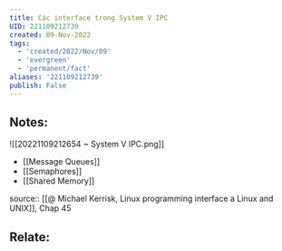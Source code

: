 ```yaml
---
title: Các interface trong System V IPC
UID: 221109212739
created: 09-Nov-2022
tags:
  - 'created/2022/Nov/09'
  - 'evergreen'
  - 'permanent/fact'
aliases: '221109212739'
publish: False
---
```

## Notes:

![[20221109212654 ~ System V IPC.png]]
- [[Message Queues]]
- [[Semaphores]]
- [[Shared Memory]]

source:: [[@ Michael Kerrisk, Linux programming interface a Linux and UNIX]], Chap 45

## Relate:
